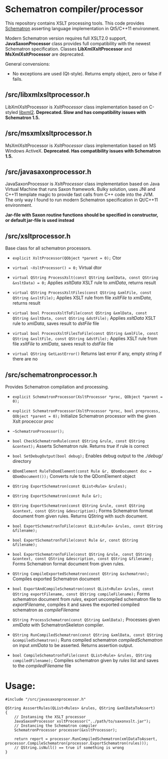 # Schematron compiler/processor

This repository contains XSLT processing tools. This code provides [Schematron](http://schematron.com) asserting language implementation in Qt5/C++11 environment.

Modern Schematron version requires full XSLT2.0 support, **JavaSaxonProcessor** class provides full compatibility with the newest Schematron specification. Classes **LibXmlXsltProcessor** and **MsXmlXsltProcessor** are deprecated.

General convensions:

- No exceptions are used (Qt-style). Returns empty object, zero or false if fails.

## /src/libxmlxsltprocessor.h

LibXmlXsltProcessor is *XsltProcessor* class implementation based on C-styled [libxml2](http://xmlsoft.org).
**Deprecated. Slow and has compatibility issues with Schematron 1.5.**


## /src/msxmlxsltprocessor.h

MsXmlXsltProcessor is *XsltProcessor* class implementation based on MS Windows ActiveX.
**Deprecated. Has compatibility issues with Schematron 1.5.**

## /src/javasaxonprocessor.h

JavaSaxonProcessor is *XsltProcessor* class implementation based on Java Virtual Machine that runs Saxon framework. Bulky solution, uses JNI and C++11 template magic to provide fast calls from C++ code into the JVM. The only way I found to run modern Schematron specification in Qt/C++11 environment.

**Jar-file with Saxon routine functions should be specified in constructor, or default jar-file is used instead**

## /src/xsltprocessor.h

Base class for all schematron processors.

- `explicit XsltProcessor(QObject *parent = 0);`
Ctor
- `virtual ~XsltProcessor() = 0;`
Virtual dtor
- `virtual QString ProcessXslt(const QString &xmlData, const QString &xsltData) = 0;`
Applies _xsltData_ XSLT rule to _xmlData_, returns result

- `virtual QString ProcessXsltFiles(const QString &xmlFile, const QString &xsltFile);`
Applies XSLT rule from file _xsltFile_ to _xmlData_, returns result

- `virtual bool ProcessXsltToFile(const QString &xmlData, const QString &xsltData, const QString &dstFile);`
Applies _xsltData_ XSLT rule to _xmlData_, saves result to _dstFile_ file

- `virtual bool ProcessXsltFilesToFile(const QString &xmlFile, const QString &xsltFile, const QString &dstFile);`
Applies XSLT rule from file _xsltFile_ to _xmlData_, saves result to _dstFile_ file

- `virtual QString GetLastError()`
Returns last error if any, empty string if there are no

## /src/schematronprocessor.h

Provides Schematron compilation and processing.

- `explicit SchematronProcessor(XsltProcessor *proc, QObject *parent = 0);`
- `explicit SchematronProcessor(XsltProcessor *proc, bool preprocess, QObject *parent = 0);`
Initialize Schematron processor with the given Xslt proceccor _proc_

- `~SchematronProcessor();`

- `bool CheckSchematronRule(const QString &rule, const QString &context);`
Asserts Schematron rule. Returns _true_ if rule is correct

- `bool SetDebugOutput(bool debug);`
Enables debug output to the _./debug/_ directory

- `QDomElement RuleToDomElement(const Rule &r, QDomDocument doc = QDomDocument());`
Converts rule to the QDomElement object

- `QString ExportSchematron(const QList<Rule> &rules);`
- `QString ExportSchematron(const Rule &r);`
- `QString ExportSchematron(const QString &rule, const QString &context, const QString &description);`
Forms Schematron format document from given rules. Returns QString with such document.

- `bool ExportSchematronToFile(const QList<Rule> &rules, const QString &filename);`
- `bool ExportSchematronToFile(const Rule &r, const QString &filename);`
- `bool ExportSchematronToFile(const QString &rule, const QString &context, const QString &description, const QString &filename);`
Forms Schematron format document from given rules.

- `QString CompileExportedSchematron(const QString &schematron);`
Compiles exported Schematron document

- `bool ExportAndCompileSchematron(const QList<Rule> &rules, const QString exportFilename, const QString compileFilename);`
Forms schematron document from _rules_, export uncompiled schematron file to _exportFilename_, compiles it and saves the exported compiled schematron as _compileFilename_

- `QString ProcessSchematron(const QString &xmlData);`
Processes given _xmlData_ with SchematronSkeleton compiler.

- `QString RunCompiledSchematron(const QString &xmlData, const QString &compiledSchematron);`
Runs compiled schematron _compiledSchematron_ on input _xmlData_ to be asserted. Returns assertion output.

- `bool CompileSchematronToFile(const QList<Rule> &rules, QString compiledFilename);`
Compiles schematron given by _rules_ list and saves to the _compiledFilename_ file


# Usage:

```
#include "/src/javasaxonprocessor.h"

QString AsssertRules(QList<Rules> &rules, QString &xmlDataToAssert)
{
    // Instansing the XSLT processor
    JavaSaxonProcessor xsltProcessor("../path/to/saxonxslt.jar");
    // Instancing the Schematron compiler
    SchematronProcessor processor(&xsltProcessor);
    
    return report = processor.RunCompiledSchematron(xmlDataToAssert, processor.CompileSchematron(processor.ExportSchematron(rules)));
    // QString.isNull() == true if something is wrong 
}
```
